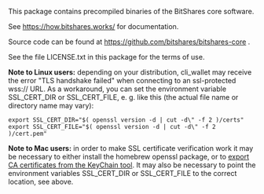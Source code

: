 This package contains precompiled binaries of the BitShares core software.

See https://how.bitshares.works/ for documentation.

Source code can be found at https://github.com/bitshares/bitshares-core .

See the file LICENSE.txt in this package for the terms of use.

**Note to Linux users:** depending on your distribution, cli_wallet may receive the error "TLS handshake failed" when connecting to an ssl-protected wss:// URL.
As a workaround, you can set the environment variable SSL_CERT_DIR or SSL_CERT_FILE, e. g. like this (the actual file name or directory name may vary):
```
export SSL_CERT_DIR="$( openssl version -d | cut -d\" -f 2 )/certs"
export SSL_CERT_FILE="$( openssl version -d | cut -d\" -f 2 )/cert.pem"
```

**Note to Mac users:** in order to make SSL certificate verification work it may be necessary to either install the homebrew openssl package, or to [export CA certificates from the KeyChain tool](http://movingpackets.net/2015/03/18/telling-openssl-about-your-root-certificates/).
It may also be necessary to point the environment variables SSL_CERT_DIR or SSL_CERT_FILE to the correct location, see above.
